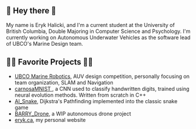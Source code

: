 ## 🌱 Hey there 🌱
My name is Eryk Halicki, and I'm a current student at the University of British Columbia, Double Majoring in Computer Science and Psychology. 
I'm currently working on Autonomous Underwater Vehicles as the software lead of UBCO's Marine Design team.
## 🧑‍🚀 Favorite Projects 🧑‍🚀

* <a href="https://github.com/marinedesign/software-team">UBCO Marine Robotics</a>, AUV design competition, personally focusing on team organization, SLAM and Navigation
* <a href="https://github.com/Stargor14/carnosaMNIST"> carnosaMNIST </a>, a CNN used to classify handwritten digits, trained using neural evolution methods. Written from scratch in C++
* <a href="https://github.com/Stargor14/AiSnake">AI_Snake</a>, Dijkstra's Pathfinding implemented into the classic snake game
* <a href="https://github.com/Stargor14/barryDrone">BARRY_Drone</a>, a WIP autonomous drone project
* <a href="http://eryk.ca">eryk.ca</a>, my personal website 

<!--
<a href="https://githubtrends.io">
  <img align="center" src="https://api.githubtrends.io/user/svg/Stargor14/repos?time_range=all_time&include_private=True&loc_metric=changed&group=private" />
</a>
<a href="https://githubtrends.io">
  <img align="center" src="https://api.githubtrends.io/user/svg/Stargor14/langs?time_range=all_time&include_private=True&loc_metric=changed" />
</a>

<!--
**Stargor14/Stargor14** is a ✨ _special_ ✨ repository because its `README.md` (this file) appears on your GitHub profile.

Here are some ideas to get you started:

- 🔭 I’m currently working on ...
- 🌱 I’m currently learning ...
- 👯 I’m looking to collaborate on ...
- 🤔 I’m looking for help with ...
- 💬 Ask me about ...
- 📫 How to reach me: ...
- 😄 Pronouns: ...
- ⚡ Fun fact: ...
-->
